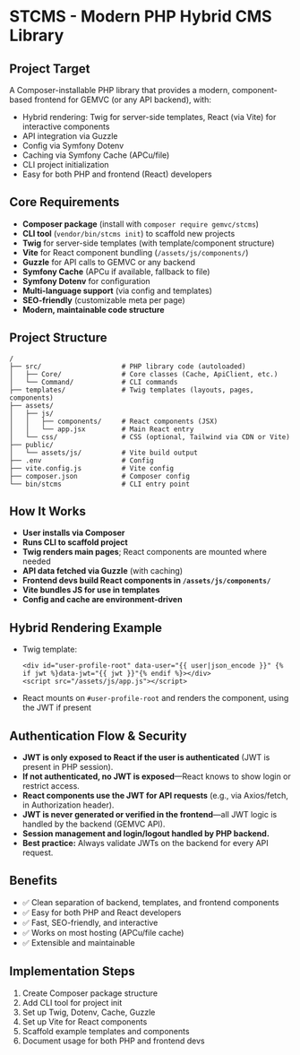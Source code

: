 # STCMS - Modern PHP Hybrid CMS Library

## Project Target

A Composer-installable PHP library that provides a modern, component-based frontend for GEMVC (or any API backend), with:
- Hybrid rendering: Twig for server-side templates, React (via Vite) for interactive components
- API integration via Guzzle
- Config via Symfony Dotenv
- Caching via Symfony Cache (APCu/file)
- CLI project initialization
- Easy for both PHP and frontend (React) developers

## Core Requirements

- **Composer package** (install with `composer require gemvc/stcms`)
- **CLI tool** (`vendor/bin/stcms init`) to scaffold new projects
- **Twig** for server-side templates (with template/component structure)
- **Vite** for React component bundling (`/assets/js/components/`)
- **Guzzle** for API calls to GEMVC or any backend
- **Symfony Cache** (APCu if available, fallback to file)
- **Symfony Dotenv** for configuration
- **Multi-language support** (via config and templates)
- **SEO-friendly** (customizable meta per page)
- **Modern, maintainable code structure**

## Project Structure

```
/
├── src/                    # PHP library code (autoloaded)
│   ├── Core/               # Core classes (Cache, ApiClient, etc.)
│   └── Command/            # CLI commands
├── templates/              # Twig templates (layouts, pages, components)
├── assets/
│   ├── js/
│   │   ├── components/     # React components (JSX)
│   │   └── app.jsx         # Main React entry
│   └── css/                # CSS (optional, Tailwind via CDN or Vite)
├── public/
│   └── assets/js/          # Vite build output
├── .env                    # Config
├── vite.config.js          # Vite config
├── composer.json           # Composer config
└── bin/stcms               # CLI entry point
```

## How It Works

- **User installs via Composer**
- **Runs CLI to scaffold project**
- **Twig renders main pages**; React components are mounted where needed
- **API data fetched via Guzzle** (with caching)
- **Frontend devs build React components in `/assets/js/components/`**
- **Vite bundles JS for use in templates**
- **Config and cache are environment-driven**

## Hybrid Rendering Example

- Twig template:
  ```twig
  <div id="user-profile-root" data-user="{{ user|json_encode }}" {% if jwt %}data-jwt="{{ jwt }}"{% endif %}></div>
  <script src="/assets/js/app.js"></script>
  ```
- React mounts on `#user-profile-root` and renders the component, using the JWT if present

## Authentication Flow & Security
- **JWT is only exposed to React if the user is authenticated** (JWT is present in PHP session).
- **If not authenticated, no JWT is exposed**—React knows to show login or restrict access.
- **React components use the JWT for API requests** (e.g., via Axios/fetch, in Authorization header).
- **JWT is never generated or verified in the frontend**—all JWT logic is handled by the backend (GEMVC API).
- **Session management and login/logout handled by PHP backend.**
- **Best practice:** Always validate JWTs on the backend for every API request.

## Benefits

- ✅ Clean separation of backend, templates, and frontend components
- ✅ Easy for both PHP and React developers
- ✅ Fast, SEO-friendly, and interactive
- ✅ Works on most hosting (APCu/file cache)
- ✅ Extensible and maintainable

## Implementation Steps

1. Create Composer package structure
2. Add CLI tool for project init
3. Set up Twig, Dotenv, Cache, Guzzle
4. Set up Vite for React components
5. Scaffold example templates and components
6. Document usage for both PHP and frontend devs 
